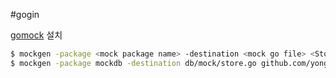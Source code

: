 #gogin

[gomock](https://github.com/golang/mock) 설치


```bash
$ mockgen -package <mock package name> -destination <mock go file> <Store 경로> <Store interface name>
$ mockgen -package mockdb -destination db/mock/store.go github.com/yongjeong-kim/go/gogin/db/sqlc Store
```